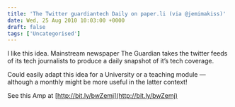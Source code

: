 ```yaml
---
title: 'The Twitter guardiantech Daily on paper.li (via @jemimakiss)'
date: Wed, 25 Aug 2010 10:03:00 +0000
draft: false
tags: ['Uncategorised']
---
```


I like this idea. Mainstream newspaper The Guardian takes the twitter feeds of its tech journalists to produce a daily snapshot of it’s tech coverage.

Could easily adapt this idea for a University or a teaching module — although a monthly might be more useful in the latter context!  

See this Amp at [http://bit.ly/bwZemj](http://bit.ly/bwZemj)